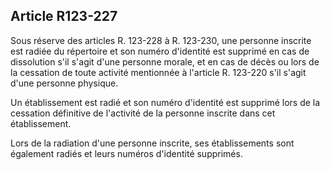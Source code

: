 Article R123-227
----
Sous réserve des articles R. 123-228 à R. 123-230, une personne inscrite est
radiée du répertoire et son numéro d'identité est supprimé en cas de dissolution
s'il s'agit d'une personne morale, et en cas de décès ou lors de la cessation de
toute activité mentionnée à l'article R. 123-220 s'il s'agit d'une personne
physique.

Un établissement est radié et son numéro d'identité est supprimé lors de la
cessation définitive de l'activité de la personne inscrite dans cet
établissement.

Lors de la radiation d'une personne inscrite, ses établissements sont également
radiés et leurs numéros d'identité supprimés.
